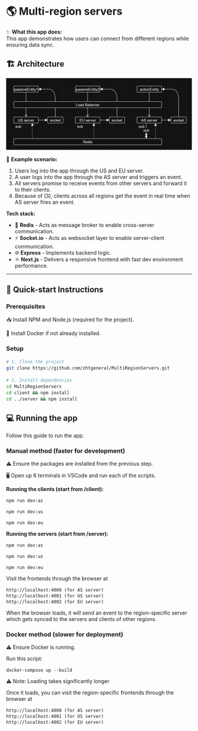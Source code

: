 # 🌎 Multi-region servers

✨ **What this app does:**  
This app demonstrates how users can connect from different regions while ensuring data sync. 

## 🏗️ Architecture

![picture](./pictures/schematic.png)

📖 **Example scenario:**

1. Users log into the app through the US and EU server.
2. A user logs into the app through the AS server and triggers an event.
3. All servers promise to receive events from other servers and forward it to their clients.
4. Because of (3), clients across all regions get the event in real time when AS server fires an event.

**Tech stack:**

- 🧠 **Redis** - Acts as message broker to enable cross-server communication.
- ⚡ **Socket.io** - Acts as websocket layer to enable server-client communication.
- 🌐 **Express** - Implements backend logic.
- ⚛️ **Next.js** - Delivers a responsive frontend with fast dev environment performance.

---

## 🏁 Quick-start Instructions

### Prerequisites

📥 Install NPM and Node.js (required for the project).

🐋 Install Docker if not already installed.

### Setup

```bash
# 1. Clone the project
git clone https://github.com/zhtgeneral/MultiRegionServers.git

# 2. Install dependencies
cd MultiRegionServers 
cd client && npm install
cd ../server && npm install
```

## 💻 Running the app

Follow this guide to run the app.

### Manual method (faster for development)

⚠️ Ensure the packages are installed from the previous step.

🖥️ Open up 6 terminals in VSCode and run each of the scripts.

**Running the clients (start from /client):**

```
npm run dev:as
```

```
npm run dev:us
```

```
npm run dev:eu
```

**Running the servers (start from /server):**

```
npm run dev:as
```

```
npm run dev:us
```

```
npm run dev:eu
```

Visit the frontends through the browser at

```
http://localhost:4000 (for AS server)
http://localhost:4001 (for US server)
http://localhost:4002 (for EU server)
```

When the browser loads, it will send an event to the region-specific server which gets synced to the servers and clients of other regions.

### Docker method (slower for deployment)

⚠️ Ensure Docker is running.

Run this script:

```
docker-compose up --build
```

⚠️ Note: Loading takes significantly longer

Once it loads, you can visit the region-specific frontends through the browser at 

```
http://localhost:4000 (for AS server)
http://localhost:4001 (for US server)
http://localhost:4002 (for EU server)
```
